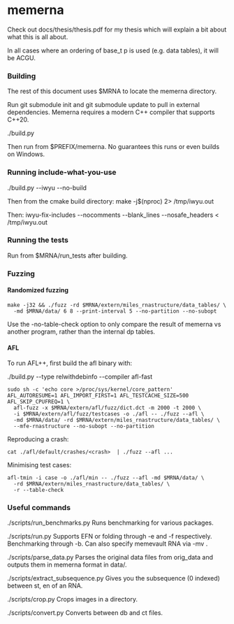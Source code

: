 # memerna
Check out docs/thesis/thesis.pdf for my thesis which will explain a bit about
what this is all about.

In all cases where an ordering of base_t p is used (e.g. data tables), it will be ACGU.

### Building
The rest of this document uses $MRNA to locate the memerna directory.

Run git submodule init and git submodule update to pull in external dependencies.
Memerna requires a modern C++ compiler that supports C++20.

./build.py

Then run from $PREFIX/memerna. No guarantees this runs or even builds on Windows.

### Running include-what-you-use
./build.py --iwyu --no-build

Then from the cmake build directory:
make -j$(nproc) 2> /tmp/iwyu.out

Then:
iwyu-fix-includes --nocomments --blank_lines --nosafe_headers < /tmp/iwyu.out

### Running the tests
Run from $MRNA/run_tests after building.

### Fuzzing

#### Randomized fuzzing
```
make -j32 && ./fuzz -rd $MRNA/extern/miles_rnastructure/data_tables/ \
  -md $MRNA/data/ 6 8 --print-interval 5 --no-partition --no-subopt
```

Use the -no-table-check option to only compare the result of memerna vs another
program, rather than the internal dp tables.

#### AFL
To run AFL++, first build the afl binary with:

./build.py --type relwithdebinfo --compiler afl-fast

```
sudo sh -c 'echo core >/proc/sys/kernel/core_pattern'
AFL_AUTORESUME=1 AFL_IMPORT_FIRST=1 AFL_TESTCACHE_SIZE=500 AFL_SKIP_CPUFREQ=1 \
  afl-fuzz -x $MRNA/extern/afl/fuzz/dict.dct -m 2000 -t 2000 \
  -i $MRNA/extern/afl/fuzz/testcases -o ./afl -- ./fuzz --afl \
  -md $MRNA/data/ -rd $MRNA/extern/miles_rnastructure/data_tables/ \
  --mfe-rnastructure --no-subopt --no-partition
```

Reproducing a crash:
```
cat ./afl/default/crashes/<crash>  | ./fuzz --afl ...
```

Minimising test cases:
```
afl-tmin -i case -o ./afl/min -- ./fuzz --afl -md $MRNA/data/ \
  -rd $MRNA/extern/miles_rnastructure/data_tables/ \
  -r --table-check
```

### Useful commands

./scripts/run_benchmarks.py
Runs benchmarking for various packages.

./scripts/run.py
Supports EFN or folding through -e and -f respectively. Benchmarking through -b.
Can also specify memevault RNA via -mv <memevault name>.

./scripts/parse_data.py
Parses the original data files from orig_data and outputs them in memerna format in data/.

./scripts/extract_subsequence.py
Gives you the subsequence (0 indexed) between st, en of an RNA.

./scripts/crop.py
Crops images in a directory.

./scripts/convert.py
Converts between db and ct files.
